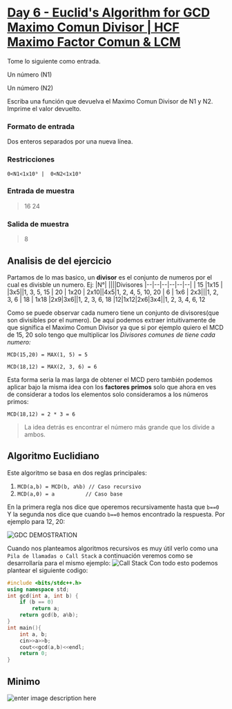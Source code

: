 

# [Day 6 - Euclid's Algorithm for GCD Maximo Comun Divisor | HCF Maximo Factor Comun & LCM ](https://online.codingblocks.com/app/player/92078/content/80922/7751)

Tome lo siguiente como entrada. 

Un número (N1)

 Un número (N2)

Escriba una función que devuelva el Maximo Comun Divisor de N1 y N2. Imprime el valor devuelto.

### Formato de entrada 

Dos enteros separados por una nueva línea. 

### Restricciones 

    0<N1<1x10⁹ |  0<N2<1x10⁹

### Entrada de muestra 
> 16 
> 24 
### Salida de muestra 
> 8
## Analisis de del ejercicio
Partamos de lo mas basico, un **divisor** es el conjunto de numeros por el cual es divisble un numero. Ej: 
|N°|  ||||Divisores
|--|--|--|--|--|--|
| 15 |1x15 | |3x5||1, 3, 5, 15
| 20 | 1x20 | 2x10||4x5|1, 2, 4, 5, 10, 20
| 6 | 1x6 | 2x3|||1, 2, 3, 6
| 18 | 1x18 |2x9|3x6||1, 2, 3, 6, 18
|12|1x12|2x6|3x4||1, 2, 3, 4, 6, 12

Como se puede observar cada numero tiene un conjunto de divisores(que son divisibles por el numero). De aquí podemos extraer intuitivamente de que significa el Maximo Comun Divisor ya que si por ejemplo quiero el MCD de 15, 20 solo tengo que multiplicar los *Divisores comunes de tiene cada numero:*

    MCD(15,20) = MAX(1, 5) = 5
    
    MCD(18,12) = MAX(2, 3, 6) = 6
   
Esta forma seria la mas larga de obtener el MCD pero también podemos aplicar bajo la misma idea con los **factores primos** solo que ahora en ves de considerar a todos los elementos solo consideramos a los números primos:

    MCD(18,12) = 2 * 3 = 6
   
> La idea detrás es encontrar el número más grande que los divide a ambos.
## Algoritmo Euclidiano

 Este algoritmo se basa en dos reglas principales:
 

1. `MCD(a,b) = MCD(b, a%b) // Caso recursivo`
2. `MCD(a,0) = a 		  // Caso base`

En la primera regla nos dice que operemos recursivamente hasta que `b==0` 
Y la segunda nos dice que cuando `b==0` hemos encontrado la respuesta.
Por ejemplo para 12, 20:

![GDC DEMOSTRATION](https://i.imgur.com/g1MxzIu.jpg)

Cuando nos planteamos algoritmos recursivos es muy útil verlo como una `Pila de llamadas o Call Stack` a continuación veremos como se desarrollaría para el mismo ejemplo:
![Call Stack](https://i.imgur.com/PcEiVVF.png)
Con todo esto podemos plantear el siguiente codigo:
```c++
#include <bits/stdc++.h> 
using namespace std; 
int gcd(int a, int b) {
    if (b == 0)
        return a;
    return gcd(b, a%b); 
} 
int main(){ 
    int a, b;
    cin>>a>>b;
    cout<<gcd(a,b)<<endl;
    return 0; 
} 
```
## Minimo

![enter image description here](https://wikimedia.org/api/rest_v1/media/math/render/svg/0b84c2f7b755f01c833131e91e8d3999a5ffa8eb)
<!--stackedit_data:
eyJoaXN0b3J5IjpbLTE5MDUyODM4MTcsMTE4NTM0MTk2NCwxOT
A5NzE4NTI2LDExNzYwMDQyMzAsMTE4NDUyODU2NywxNjg2NzQx
NDgxLDkzMjYxMjU1OCw3ODAwNzU0NDcsLTE0OTIzMzEwMTgsLT
E0NjYzMTI2NDEsMTg1MDc5MzQ5MSwtMTE1MTA1MzQzNywtOTgy
ODAzMDgxLDEyODE3MDUwNzUsMjA3ODEwMzc4NV19
-->